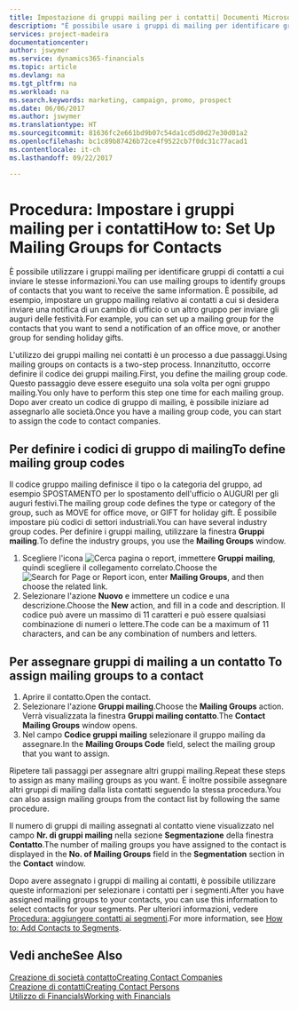 ```yaml
---
title: Impostazione di gruppi mailing per i contatti| Documenti Microsoft
description: "È possibile usare i gruppi di mailing per identificare gruppi di contatti a cui inviare le stesse informazioni, ad esempio per una campagna marketing o promozionale."
services: project-madeira
documentationcenter: 
author: jswymer
ms.service: dynamics365-financials
ms.topic: article
ms.devlang: na
ms.tgt_pltfrm: na
ms.workload: na
ms.search.keywords: marketing, campaign, promo, prospect
ms.date: 06/06/2017
ms.author: jswymer
ms.translationtype: HT
ms.sourcegitcommit: 81636fc2e661bd9b07c54da1cd5d0d27e30d01a2
ms.openlocfilehash: bc1c89b87426b72ce4f9522cb7f0dc31c77acad1
ms.contentlocale: it-ch
ms.lasthandoff: 09/22/2017

---
```

# <a name="how-to-set-up-mailing-groups-for-contacts"></a><span data-ttu-id="8936f-103">Procedura: Impostare i gruppi mailing per i contatti</span><span class="sxs-lookup"><span data-stu-id="8936f-103">How to: Set Up Mailing Groups for Contacts</span></span>
<span data-ttu-id="8936f-104">È possibile utilizzare i gruppi mailing per identificare gruppi di contatti a cui inviare le stesse informazioni.</span><span class="sxs-lookup"><span data-stu-id="8936f-104">You can use mailing groups to identify groups of contacts that you want to receive the same information.</span></span> <span data-ttu-id="8936f-105">È possibile, ad esempio, impostare un gruppo mailing relativo ai contatti a cui si desidera inviare una notifica di un cambio di ufficio o un altro gruppo per inviare gli auguri delle festività.</span><span class="sxs-lookup"><span data-stu-id="8936f-105">For example, you can set up a mailing group for the contacts that you want to send a notification of an office move, or another group for sending holiday gifts.</span></span>

<span data-ttu-id="8936f-106">L'utilizzo dei gruppi mailing nei contatti è un processo a due passaggi.</span><span class="sxs-lookup"><span data-stu-id="8936f-106">Using mailing groups on contacts is a two-step process.</span></span> <span data-ttu-id="8936f-107">Innanzitutto, occorre definire il codice dei gruppi mailing.</span><span class="sxs-lookup"><span data-stu-id="8936f-107">First, you define the mailing group code.</span></span> <span data-ttu-id="8936f-108">Questo passaggio deve essere eseguito una sola volta per ogni gruppo mailing.</span><span class="sxs-lookup"><span data-stu-id="8936f-108">You only have to perform this step one time for each mailing group.</span></span> <span data-ttu-id="8936f-109">Dopo aver creato un codice di gruppo di mailing, è possibile iniziare ad assegnarlo alle società.</span><span class="sxs-lookup"><span data-stu-id="8936f-109">Once you have a mailing group code, you can start to assign the code to contact companies.</span></span>

## <a name="to-define-mailing-group-codes"></a><span data-ttu-id="8936f-110">Per definire i codici di gruppo di mailing</span><span class="sxs-lookup"><span data-stu-id="8936f-110">To define mailing group codes</span></span>
<span data-ttu-id="8936f-111">Il codice gruppo mailing definisce il tipo o la categoria del gruppo, ad esempio SPOSTAMENTO per lo spostamento dell'ufficio o AUGURI per gli auguri festivi.</span><span class="sxs-lookup"><span data-stu-id="8936f-111">The mailing group code defines the type or category of the group, such as MOVE for office move, or GIFT for holiday gift.</span></span> <span data-ttu-id="8936f-112">È possibile impostare più codici di settori industriali.</span><span class="sxs-lookup"><span data-stu-id="8936f-112">You can have several industry group codes.</span></span> <span data-ttu-id="8936f-113">Per definire i gruppi mailing, utilizzare la finestra **Gruppi mailing**.</span><span class="sxs-lookup"><span data-stu-id="8936f-113">To define the industry groups, you use the **Mailing Groups** window.</span></span>

1. <span data-ttu-id="8936f-114">Scegliere l'icona ![Cerca pagina o report](media/ui-search/search_small.png "icona Cerca pagina o report"), immettere **Gruppi mailing**, quindi scegliere il collegamento correlato.</span><span class="sxs-lookup"><span data-stu-id="8936f-114">Choose the ![Search for Page or Report](media/ui-search/search_small.png "Search for Page or Report icon") icon, enter **Mailing Groups**, and then choose the related link.</span></span>
2. <span data-ttu-id="8936f-115">Selezionare l'azione **Nuovo** e immettere un codice e una descrizione.</span><span class="sxs-lookup"><span data-stu-id="8936f-115">Choose the **New** action, and fill in a code and description.</span></span> <span data-ttu-id="8936f-116">Il codice può avere un massimo di 11 caratteri e può essere qualsiasi combinazione di numeri o lettere.</span><span class="sxs-lookup"><span data-stu-id="8936f-116">The code can be a maximum of 11 characters, and can be any combination of numbers and letters.</span></span>

## <span data-ttu-id="8936f-117"><a name="AssignMailGroupContact"></a> Per assegnare gruppi di mailing a un contatto</span><span class="sxs-lookup"><span data-stu-id="8936f-117"><a name="AssignMailGroupContact"></a> To assign mailing groups to a contact</span></span>
1. <span data-ttu-id="8936f-118">Aprire il contatto.</span><span class="sxs-lookup"><span data-stu-id="8936f-118">Open the contact.</span></span>
2. <span data-ttu-id="8936f-119">Selezionare l'azione **Gruppi mailing**.</span><span class="sxs-lookup"><span data-stu-id="8936f-119">Choose the **Mailing Groups** action.</span></span> <span data-ttu-id="8936f-120">Verrà visualizzata la finestra **Gruppi mailing contatto**.</span><span class="sxs-lookup"><span data-stu-id="8936f-120">The **Contact Mailing Groups** window opens.</span></span>
3. <span data-ttu-id="8936f-121">Nel campo **Codice gruppi mailing** selezionare il gruppo mailing da assegnare.</span><span class="sxs-lookup"><span data-stu-id="8936f-121">In the **Mailing Groups Code** field, select the mailing group that you want to assign.</span></span>

<span data-ttu-id="8936f-122">Ripetere tali passaggi per assegnare altri gruppi mailing.</span><span class="sxs-lookup"><span data-stu-id="8936f-122">Repeat these steps to assign as many mailing groups as you want.</span></span> <span data-ttu-id="8936f-123">È inoltre possibile assegnare altri gruppi di mailing dalla lista contatti seguendo la stessa procedura.</span><span class="sxs-lookup"><span data-stu-id="8936f-123">You can also assign mailing groups from the contact list by following the same procedure.</span></span>

<span data-ttu-id="8936f-124">Il numero di gruppi di mailing assegnati al contatto viene visualizzato nel campo **Nr. di gruppi mailing** nella sezione **Segmentazione** della finestra **Contatto**.</span><span class="sxs-lookup"><span data-stu-id="8936f-124">The number of mailing groups you have assigned to the contact is displayed in the **No. of Mailing Groups** field in the **Segmentation** section in the **Contact** window.</span></span>

<span data-ttu-id="8936f-125">Dopo avere assegnato i gruppi di mailing ai contatti, è possibile utilizzare queste informazioni per selezionare i contatti per i segmenti.</span><span class="sxs-lookup"><span data-stu-id="8936f-125">After you have assigned mailing groups to your contacts, you can use this information to select contacts for your segments.</span></span> <span data-ttu-id="8936f-126">Per ulteriori informazioni, vedere [Procedura: aggiungere contatti ai segmenti](marketing-add-contact-segment.md).</span><span class="sxs-lookup"><span data-stu-id="8936f-126">For more information, see [How to: Add Contacts to Segments](marketing-add-contact-segment.md).</span></span>

## <a name="see-also"></a><span data-ttu-id="8936f-127">Vedi anche</span><span class="sxs-lookup"><span data-stu-id="8936f-127">See Also</span></span>
[<span data-ttu-id="8936f-128">Creazione di società contatto</span><span class="sxs-lookup"><span data-stu-id="8936f-128">Creating Contact Companies</span></span>](marketing-create-contact-companies.md)  
[<span data-ttu-id="8936f-129">Creazione di contatti</span><span class="sxs-lookup"><span data-stu-id="8936f-129">Creating Contact Persons</span></span>](marketing-create-contact-persons.md)  
[<span data-ttu-id="8936f-130">Utilizzo di Financials</span><span class="sxs-lookup"><span data-stu-id="8936f-130">Working with Financials</span></span>](ui-work-product.md)

